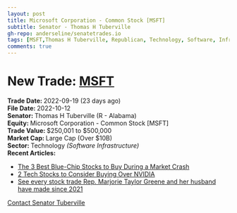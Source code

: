 ```yaml
---
layout: post
title: Microsoft Corporation - Common Stock [MSFT]
subtitle: Senator - Thomas H Tuberville
gh-repo: anderseline/senatetrades.io
tags: [MSFT,Thomas H Tuberville, Republican, Technology, Software, Infrastructure, Large Cap (Over $10B)]
comments: true
---
```


# New Trade: [MSFT](https://finance.yahoo.com/quote/MSFT/) #
<b>Trade Date: </b>2022-09-19 (23 days ago)<br>
<b>File Date: </b>2022-10-12<br>
<b>Senator: </b>Thomas H Tuberville (R - Alabama)<br>
<b>Equity: </b>Microsoft Corporation - Common Stock [MSFT]<br>
<b>Trade Value: </b>$250,001 to $500,000<br>
<b>Market Cap: </b>Large Cap (Over $10B)<br>
<b>Sector: </b>Technology <i>(Software Infrastructure)</i><br>
<b>Recent Articles:</b>
- [The 3 Best Blue-Chip Stocks to Buy During a Market Crash](https://stocknews.com/news/msft-unh-dow-the-3-best-blue-chip-stocks-to-buy-during-a-market/)
- [2 Tech Stocks to Consider Buying Over NVIDIA](https://stocknews.com/news/nvda-csco-hckt-2-tech-stocks-to-consider-buying-over-nvidia/)
- [See every stock trade Rep. Marjorie Taylor Greene and her husband have made since 2021](https://www.autoblog.com/2022/09/29/see-every-stock-trade-rep-marjorie-taylor-greene-and-her-husband-have-made-since-2021/)

[Contact Senator Tuberville](https://www.tuberville.senate.gov/contact)